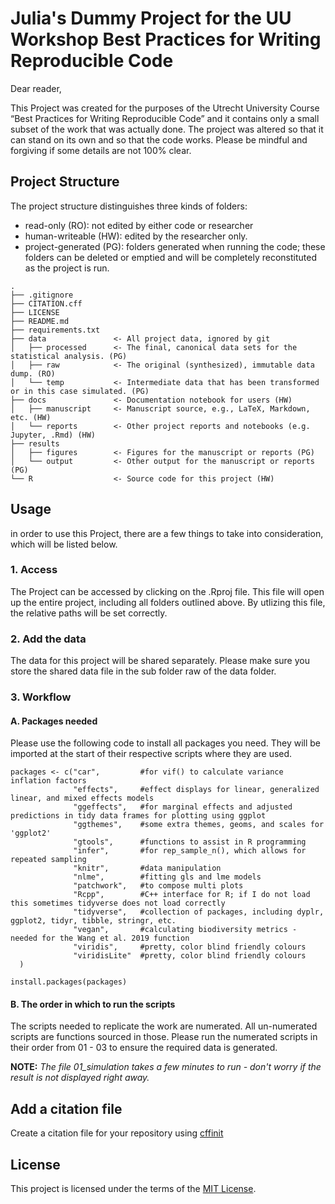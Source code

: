 # Julia's Dummy Project for the UU Workshop **Best Practices for Writing Reproducible Code**

Dear reader, 

This Project was created for the purposes of the Utrecht University Course “Best Practices for Writing Reproducible Code” and it contains only a small subset of the work that was actually done. The project was altered so that it can stand on its own and so that the code works. Please be mindful and forgiving if some details are not 100% clear.


## Project Structure

The project structure distinguishes three kinds of folders:
- read-only (RO): not edited by either code or researcher
- human-writeable (HW): edited by the researcher only.
- project-generated (PG): folders generated when running the code; these folders can be deleted or emptied and will be completely reconstituted as the project is run.


```
.
├── .gitignore
├── CITATION.cff
├── LICENSE
├── README.md
├── requirements.txt
├── data               <- All project data, ignored by git
│   ├── processed      <- The final, canonical data sets for the statistical analysis. (PG)
│   ├── raw            <- The original (synthesized), immutable data dump. (RO)
│   └── temp           <- Intermediate data that has been transformed or in this case simulated. (PG)
├── docs               <- Documentation notebook for users (HW)
│   ├── manuscript     <- Manuscript source, e.g., LaTeX, Markdown, etc. (HW)
│   └── reports        <- Other project reports and notebooks (e.g. Jupyter, .Rmd) (HW)
├── results
│   ├── figures        <- Figures for the manuscript or reports (PG)
│   └── output         <- Other output for the manuscript or reports (PG)
└── R                  <- Source code for this project (HW)

```

## Usage

in order to use this Project, there are a few things to take into consideration, which will be listed below.

### 1. Access

The Project can be accessed by clicking on the .Rproj file.
This file will open up the entire project, including all folders outlined above. By utlizing this file, the relative paths will be set correctly.

### 2. Add the data

The data for this project will be shared separately. Please make sure you store the shared data file in the sub folder raw  of the data folder.

### 3. Workflow

#### A. Packages needed 

Please use the following code to install all packages you need. They will be imported at the start of their respective scripts where they are used.

```
packages <- c("car",         #for vif() to calculate variance inflation factors
              "effects",     #effect displays for linear, generalized linear, and mixed effects models
              "ggeffects",   #for marginal effects and adjusted predictions in tidy data frames for plotting using ggplot
              "ggthemes",    #some extra themes, geoms, and scales for 'ggplot2'
              "gtools",      #functions to assist in R programming
              "infer",       #for rep_sample_n(), which allows for repeated sampling
              "knitr",       #data manipulation
              "nlme",        #fitting gls and lme models 
              "patchwork",   #to compose multi plots 
              "Rcpp",        #C++ interface for R; if I do not load this sometimes tidyverse does not load correctly
              "tidyverse",   #collection of packages, including dyplr, ggplot2, tidyr, tibble, stringr, etc. 
              "vegan",       #calculating biodiversity metrics - needed for the Wang et al. 2019 function
              "viridis",     #pretty, color blind friendly colours
              "viridisLite"  #pretty, color blind friendly colours
  )
  
install.packages(packages)

``` 


#### B. The order in which to run the scripts

The scripts needed to replicate the work are numerated. All un-numerated scripts are functions sourced in those. 
Please run the numerated scripts in their order from 01 - 03 to ensure the required data is generated.

**NOTE:** *The file 01_simulation takes a few minutes to run - don't worry if the result is not displayed right away.* 


## Add a citation file
Create a citation file for your repository using [cffinit](https://citation-file-format.github.io/cff-initializer-javascript/#/)

## License

This project is licensed under the terms of the [MIT License](/LICENSE).
